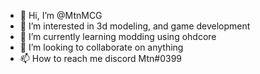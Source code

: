 - 👋 Hi, I’m @MtnMCG
- 👀 I’m interested in 3d modeling, and game development
- 🌱 I’m currently learning modding using ohdcore
- 💞️ I’m looking to collaborate on anything
- 📫 How to reach me discord Mtn#0399

<!---
MtnMCG/MtnMCG is a ✨ special ✨ repository because its `README.md` (this file) appears on your GitHub profile.
You can click the Preview link to take a look at your changes.
--->
